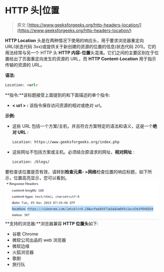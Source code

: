 # HTTP 头|位置

> 原文:[https://www.geeksforgeeks.org/http-headers-location/](https://www.geeksforgeeks.org/http-headers-location/)

**HTTP Location** 头是在两种情况下使用的响应头，用于要求浏览器重定向 URL(状态代码 3xx)或提供关于新创建的资源的位置的信息(状态代码 201)。它的用法经常与另一个 HTTP 头 **HTTP 内容-位置**头混淆。它们之间的主要区别在于位置给出了页面重定向发生的资源的 URL，而 **HTTP Content-Location** 用于指示传输的资源的 URL。

**语法:**

```html
Location: <url>
```

**指令:**该标题接受上面提到的和下面描述的单个指令:

*   **< url > :** 该指令保存访问资源的相对或绝对 url。

**示例:**

*   这些 URL 包括一个方案/主机，并且符合方案特定的语法和语义，这是一个**绝对 URL** :

    ```html
    Location: https://www.geeksforgeeks.org/index.php
    ```

*   这些网址不包括方案或主机。必须结合原请求的网址，**相对网址** :

    ```html
    Location: /blogs/
    ```

要检查该位置是否有效，请转到**检查元素- >网络**检查位置的响应标题，如下所示，位置高亮显示，您可以看到。
![](img/dc85d3666d1a439a4cb2bb989416e565.png)
**支持的浏览器:**浏览器兼容 **HTTP 位置头**如下:

*   谷歌 Chrome
*   微软公司出品的 web 浏览器
*   微软边缘
*   火狐浏览器
*   歌剧
*   旅行队